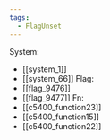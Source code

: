 ```yaml
---
tags:
  - FlagUnset
---
```

System:
- [[system_1]]
- [[system_66]]
Flag:
- [[flag_9476]]
- [[flag_9477]]
Fn:
- [[c5400_function23]]
- [[c5400_function15]]
- [[c5400_function22]]
